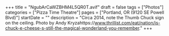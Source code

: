 +++
title = "NgubArCaWZBHM4L5QR0T.avif"
draft = false
tags = ["Photos"]
categories = ["Pizza Time Theatre"]
pages = ["Portland, OR (9120 SE Powell Blvd)"]
startDate = ""
description = "Circa 2014, note the Thumb Chuck sign on the ceiling. Photo by Andy Kryzahttps://www.thrillist.com/eat/nation/is-chuck-e-cheese-s-still-the-magical-wonderland-you-remember."
+++
